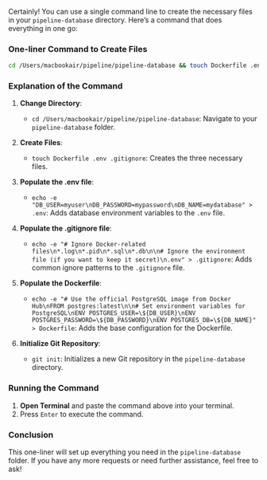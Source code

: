 Certainly! You can use a single command line to create the necessary files in your `pipeline-database` directory. Here’s a command that does everything in one go:

### One-liner Command to Create Files

```bash
cd /Users/macbookair/pipeline/pipeline-database && touch Dockerfile .env .gitignore && echo -e "DB_USER=myuser\nDB_PASSWORD=mypassword\nDB_NAME=mydatabase" > .env && echo -e "# Ignore Docker-related files\n*.log\n*.pid\n*.sql\n*.db\n\n# Ignore the environment file (if you want to keep it secret)\n.env" > .gitignore && echo -e "# Use the official PostgreSQL image from Docker Hub\nFROM postgres:latest\n\n# Set environment variables for PostgreSQL\nENV POSTGRES_USER=\${DB_USER}\nENV POSTGRES_PASSWORD=\${DB_PASSWORD}\nENV POSTGRES_DB=\${DB_NAME}" > Dockerfile && git init
```

### Explanation of the Command

1. **Change Directory**:
   - `cd /Users/macbookair/pipeline/pipeline-database`: Navigate to your `pipeline-database` folder.

2. **Create Files**:
   - `touch Dockerfile .env .gitignore`: Creates the three necessary files.

3. **Populate the .env file**:
   - `echo -e "DB_USER=myuser\nDB_PASSWORD=mypassword\nDB_NAME=mydatabase" > .env`: Adds database environment variables to the `.env` file.

4. **Populate the .gitignore file**:
   - `echo -e "# Ignore Docker-related files\n*.log\n*.pid\n*.sql\n*.db\n\n# Ignore the environment file (if you want to keep it secret)\n.env" > .gitignore`: Adds common ignore patterns to the `.gitignore` file.

5. **Populate the Dockerfile**:
   - `echo -e "# Use the official PostgreSQL image from Docker Hub\nFROM postgres:latest\n\n# Set environment variables for PostgreSQL\nENV POSTGRES_USER=\${DB_USER}\nENV POSTGRES_PASSWORD=\${DB_PASSWORD}\nENV POSTGRES_DB=\${DB_NAME}" > Dockerfile`: Adds the base configuration for the Dockerfile.

6. **Initialize Git Repository**:
   - `git init`: Initializes a new Git repository in the `pipeline-database` directory.

### Running the Command

1. **Open Terminal** and paste the command above into your terminal.
2. Press `Enter` to execute the command.

### Conclusion

This one-liner will set up everything you need in the `pipeline-database` folder. If you have any more requests or need further assistance, feel free to ask!

